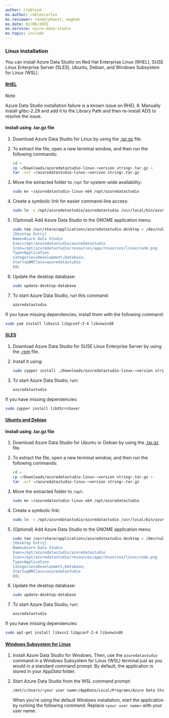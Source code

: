 ```yaml
---
author: croblesm
ms.author: roblescarlos
ms.reviewer: randolphwest, maghan
ms.date: 02/06/2025
ms.service: azure-data-studio
ms.topic: include
---
```


### Linux installation

You can install Azure Data Studio on Red Hat Enterprise Linux (RHEL), SUSE Linux Enterprise Server (SLES), Ubuntu, Debian, and Windows Subsystem for Linux (WSL).

#### [RHEL](#tab/redhat-install)

> [!NOTE]
>  Azure Data Studio installation failure is a known issue on RHEL 8. Manually install glibc-2.29 and add it to the Library Path and then re-install ADS to resolve the issue.

#### Install using .tar.gz file

1. Download Azure Data Studio for Linux by using the [.tar.gz](https://azuredatastudio-update.azurewebsites.net/latest/linux-x64/stable) file.

1. To extract the file, open a new terminal window, and then run the following commands:

   ```bash
   cd ~
   cp ~/Downloads/azuredatastudio-linux-<version string>.tar.gz ~
   tar -xvf ~/azuredatastudio-linux-<version string>.tar.gz
   ```

1. Move the extracted folder to `/opt` for system-wide availability:
   
   ```bash
   sudo mv ~/azuredatastudio-linux-x64 /opt/azuredatastudio
   ```

1. Create a symbolic link for easier command-line access:
   
   ```bash
   sudo ln -s /opt/azuredatastudio/azuredatastudio /usr/local/bin/azuredatastudio
   ```

1. (Optional) Add Azure Data Studio to the GNOME application menu:

   ```bash
   sudo tee /usr/share/applications/azuredatastudio.desktop > /dev/null <<EOL
   [Desktop Entry]
   Name=Azure Data Studio
   Exec=/opt/azuredatastudio/azuredatastudio
   Icon=/opt/azuredatastudio/resources/app/resources/linux/code.png
   Type=Application
   Categories=Development;Database;
   StartupWMClass=azuredatastudio
   EOL
   ```

1. Update the desktop database:

   ```bash
   sudo update-desktop-database
   ```

1. To start Azure Data Studio, run this command:

   ```bash
   azuredatastudio
   ```

If you have missing dependencies, install them with the following command:

```bash
sudo yum install libxss1 libgconf-2-4 libunwind8
```

#### [SLES](#tab/suse-install)

1. Download Azure Data Studio for SUSE Linux Enterprise Server by using the [.rpm](https://azuredatastudio-update.azurewebsites.net/latest/linux-rpm-x64/stable) file.

1. Install it using:

   ```bash
   sudo zypper install ./Downloads/azuredatastudio-linux-<version string>.rpm
   ```

1. To start Azure Data Studio, run:

   ```bash
   azuredatastudio
   ```

If you have missing dependencies:

```bash
sudo zypper install libXScrnSaver
```

#### [Ubuntu and Debian](#tab/ubuntu-install)

#### Install using .tar.gz file

1. Download Azure Data Studio for Ubuntu or Debian by using the [.tar.gz](https://azuredatastudio-update.azurewebsites.net/latest/linux-x64/stable) file.

1. To extract the file, open a new terminal window, and then run the following commands:

    ```bash
    cd ~
    cp ~/Downloads/azuredatastudio-linux-<version string>.tar.gz ~
    tar -xvf ~/azuredatastudio-linux-<version string>.tar.gz
    ```

1. Move the extracted folder to `/opt`:
   
   ```bash
   sudo mv ~/azuredatastudio-linux-x64 /opt/azuredatastudio
   ```

1. Create a symbolic link:
   
   ```bash
   sudo ln -s /opt/azuredatastudio/azuredatastudio /usr/local/bin/azuredatastudio
   ```

1. (Optional) Add Azure Data Studio to the GNOME application menu:

   ```bash
   sudo tee /usr/share/applications/azuredatastudio.desktop > /dev/null <<EOL
   [Desktop Entry]
   Name=Azure Data Studio
   Exec=/opt/azuredatastudio/azuredatastudio
   Icon=/opt/azuredatastudio/resources/app/resources/linux/code.png
   Type=Application
   Categories=Development;Database;
   StartupWMClass=azuredatastudio
   EOL
   ```

1. Update the desktop database:

   ```bash
   sudo update-desktop-database
   ```

1. To start Azure Data Studio, run:

    ```bash
    azuredatastudio
    ```

If you have missing dependencies:

```bash
sudo apt-get install libxss1 libgconf-2-4 libunwind8
```

#### [Windows Subsystem for Linux](#tab/windows-install)

1. Install Azure Data Studio for Windows. Then, use the `azuredatastudio` command in a Windows Subsystem for Linux (WSL) terminal just as you would in a standard command prompt. By default, the application is stored in your *AppData* folder.

1. Start Azure Data Studio from the WSL command prompt:

   ```bash
   /mnt/c/Users/<your user name>/AppData/Local/Programs/Azure Data Studio/azuredatastudio.exe
   ```
   When you're using the default Windows installation, start the application by running the following command. Replace `<your user name>` with your user name: